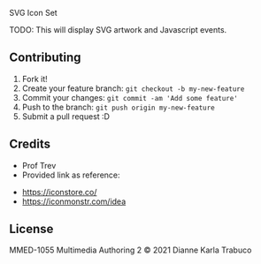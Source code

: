 SVG Icon Set

TODO: This will display SVG artwork and Javascript events.

## Contributing

1. Fork it!
2. Create your feature branch: `git checkout -b my-new-feature`
3. Commit your changes: `git commit -am 'Add some feature'`
4. Push to the branch: `git push origin my-new-feature`
5. Submit a pull request :D


## Credits

* Prof Trev
* Provided link as reference:
 - https://iconstore.co/
 - https://iconmonstr.com/idea

## License
MMED-1055 Multimedia Authoring 2
© 2021 Dianne Karla Trabuco
